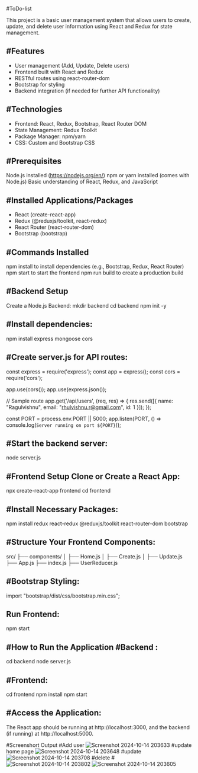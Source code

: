#ToDo-list

This project is a basic user management system that allows users to create, update, and delete user information using React and Redux for state management.

#Features
--------------------------
* User management (Add, Update, Delete users)
* Frontend built with React and Redux
* RESTful routes using react-router-dom
* Bootstrap for styling
* Backend integration (if needed for further API functionality)

#Technologies
-------------------
* Frontend: React, Redux, Bootstrap, React Router DOM
* State Management: Redux Toolkit
* Package Manager: npm/yarn
* CSS: Custom and Bootstrap CSS

#Prerequisites
--------------------------
Node.js installed (https://nodejs.org/en/)
npm or yarn installed (comes with Node.js)
Basic understanding of React, Redux, and JavaScript

#Installed Applications/Packages
-------------------------------------
* React (create-react-app)
* Redux (@reduxjs/toolkit, react-redux)
* React Router (react-router-dom)
* Bootstrap (bootstrap)

#Commands Installed
-------------------
npm install to install dependencies (e.g., Bootstrap, Redux, React Router)
npm start to start the frontend
npm run build to create a production build


#Backend Setup
---------------------
Create a Node.js Backend:
mkdir backend
cd backend
npm init -y

#Install dependencies:
-------------
npm install express mongoose cors

#Create server.js for API routes:
-----------
const express = require('express');
const app = express();
const cors = require('cors');

app.use(cors());
app.use(express.json());

// Sample route
app.get('/api/users', (req, res) => {
    res.send([{ name: "Ragulvishnu", email: "rhulvishnu.r@gmail.com", id: 1 }]);
});

const PORT = process.env.PORT || 5000;
app.listen(PORT, () => console.log(`Server running on port ${PORT}`));

#Start the backend server:
------------------
node server.js

#Frontend Setup
Clone or Create a React App:
-----------------------
npx create-react-app frontend
cd frontend

#Install Necessary Packages:
----------------
npm install redux react-redux @reduxjs/toolkit react-router-dom bootstrap

#Structure Your Frontend Components:
---------------
src/
├── components/
│   ├── Home.js
│   ├── Create.js
│   ├── Update.js
├── App.js
├── index.js
├── UserReducer.js

#Bootstrap Styling:
----------------
import "bootstrap/dist/css/bootstrap.min.css";

Run Frontend:
--------------------
npm start

#How to Run the Application
#Backend :
------------------
cd backend
node server.js


#Frontend:
-----------------
cd frontend
npm install
npm start


#Access the Application:
-----------------
The React app should be running at http://localhost:3000, and the backend (if running) at http://localhost:5000.

#Screenshort Output
#Add user
![Screenshot 2024-10-14 203633](https://github.com/user-attachments/assets/6562d029-eab6-423a-9c77-e085c410c342)
#update home page
![Screenshot 2024-10-14 203648](https://github.com/user-attachments/assets/6509cd05-f915-4c58-ae33-8cf90a96ebc7)
#update
![Screenshot 2024-10-14 203708](https://github.com/user-attachments/assets/078c493e-faa3-4a57-aa44-86eb67738728)
#delete
#![Screenshot 2024-10-14 203802](https://github.com/user-attachments/assets/d6f9d8d2-37b9-4a76-a75b-77ffb1434a0a)
![Screenshot 2024-10-14 203605](https://github.com/user-attachments/assets/9d0920b6-f814-4401-844b-912efd0e8615)
